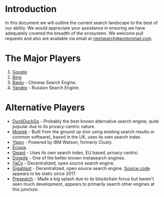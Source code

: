 # Introduction
In this document we will outline the current search landscape to the best of our ability. We would appreciate your assistance in ensuring we have adequately covered the breadth of the ecosystem. We welcome pull requests and also are available via email at nextsearch@protonmail.com.

# The Major Players
1. [Google](https://google.com/)
2. [Bing](https://bing.com/)
3. [Baidu](https://baidu.com/) - Chinese Search Engine.
4. [Yandex](https://yandex.com/) - Russion Search Engine.

# Alternative Players
- [DuckDuckGo](https://duckduckgo.com/) - Probably the best known alternative search engine, quite popular due to its privacy-centric nature.
- [Mojeek](https://www.mojeek.com/) - Built from the ground up (not using existing search results or common software), based in the UK, uses its own search index.
- [Yippy](https://yippy.com/) - Powered by IBM Watson, formerly Clusty.
- [Ecosia](https://ecosia.org/).
- [Qwant](https://qwant.com/) - Uses its own search index, EU based, privacy centric.
- [Dogpile](https://dogpile.com/) - One of the better known metasearch engines.
- [YaCy](https://yacy.net/) - Decentralized, open source search engine.
- [Gigablast](http://gigablast.com/) - Decentralized, open source search engine. [Source code](https://github.com/gigablast/open-source-search-engine) appears to be static since 2017.
- [Presearch](https://presearch.io/) - Made a big splash due to its blockchain focus but haven't seen much development, appears to primarily search other engines at this juncture.
